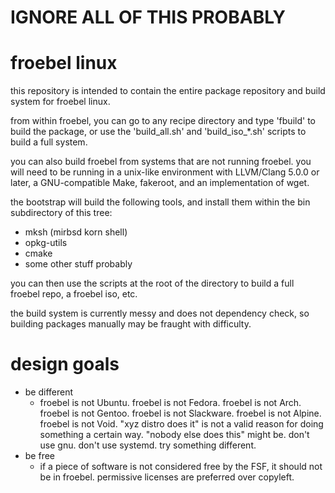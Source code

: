 IGNORE ALL OF THIS PROBABLY
===========================

froebel linux
=======

this repository is intended to contain the entire package repository and build system for froebel linux.

from within froebel, you can go to any recipe directory and type 'fbuild' to build the package, or use the 'build_all.sh' and 'build_iso_*.sh' scripts to build a full system.

you can also build froebel from systems that are not running froebel. you will need to be running in a unix-like environment with LLVM/Clang 5.0.0 or later, a GNU-compatible Make, fakeroot, and an implementation of wget.

the bootstrap will build the following tools, and install them within the bin subdirectory of this tree:

- mksh (mirbsd korn shell)
- opkg-utils
- cmake
- some other stuff probably

you can then use the scripts at the root of the directory to build a full froebel repo, a froebel iso, etc.

the build system is currently messy and does not dependency check, so building packages manually may be fraught with difficulty.

design goals
============

* be different
  * froebel is not Ubuntu. froebel is not Fedora. froebel is not Arch. froebel is not Gentoo. froebel is not Slackware. froebel is not Alpine. froebel is not Void. "xyz distro does it" is not a valid reason for doing something a certain way. "nobody else does this" might be. don't use gnu. don't use systemd. try something different.
* be free
  * if a piece of software is not considered free by the FSF, it should not be in froebel. permissive licenses are preferred over copyleft.